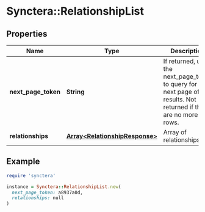 # Synctera::RelationshipList

## Properties

| Name | Type | Description | Notes |
| ---- | ---- | ----------- | ----- |
| **next_page_token** | **String** | If returned, use the next_page_token to query for the next page of results. Not returned if there are no more rows. | [optional] |
| **relationships** | [**Array&lt;RelationshipResponse&gt;**](RelationshipResponse.md) | Array of relationships |  |

## Example

```ruby
require 'synctera'

instance = Synctera::RelationshipList.new(
  next_page_token: a8937a0d,
  relationships: null
)
```

